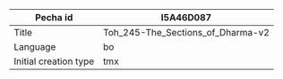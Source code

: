 |Pecha id | I5A46D087
| --- | --- 
|Title | Toh_245-The_Sections_of_Dharma-v2 
|Language | bo
|Initial creation type | tmx